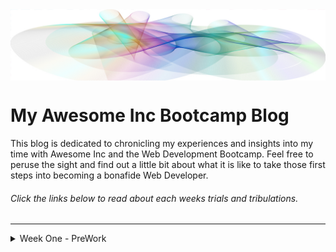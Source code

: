 <img align="center" src="https://github.com/sflittrell/sflittrell.github.io/blob/dev/img/BlogHeader.jpg">

# My Awesome Inc Bootcamp Blog

This blog is dedicated to chronicling my experiences and insights into my time with Awesome Inc and the Web Development Bootcamp. Feel free to peruse the sight and find out a little bit about what it is like to take those first steps into becoming a bonafide Web Developer.
###### *Click the links below to read about each weeks trials and tribulations.*

---

<details><summary>Week One - PreWork</summary>

<hr>
Whew! What a week. I had expected to be challenged but I wasn’t prepared for this. There is so much information coming at you from all sides it can be overwhelming. I have to admit, I got sucked down a hole once or twice, surfacing 5 hours later after finding myself clicking that next link that would finally tell me the etymological origins of of the ~ in coding languages. It’s a trap I tell you! Anyway, it has been challenging but rewarding as well.

<br><img align="right" width="200" height="140" src="https://github.com/sflittrell/sflittrell.github.io/blob/dev/img/FrustrationImage.jpg?raw=true"> One of the first things all of us here in the Bootcamp truly experienced was the philosophy of *fail fast, fail often, fail forward*. This first week was filled with quite a few stumbles and failures. Working with Git in terminal was one such example. It seemed like an insurmountable tangle of confusion. All the commands, pushing and pulling, incorporating VS Code, talking with Github. Blah! It made my head hurt.<br>

At first I saw Git as a program that we would be using to create projects, but then I had an epiphany! Git was a simple, iterative file system not some mysterious, all powerful programing behemoth. All it did was store and keep track of changes you make to files and folders, changes made **using other tools**. Git wasn’t the tool itself! Once I realized that, everything started to come together. Little concepts and ideas started to fall into place and the real work of learning could begin. Not to say everything was peaches and cream. There were still some stumbling blocks here and there, but they didn’t feel insurmountable. I had the confidence to move forward because I had failed and overcome.<br>

This first week has been a challenge but also fun. Does that make me a masochist? Who knows. Let's jump off that cliff together. Until next week.

![Falling of Cliff](https://media.giphy.com/media/kPxPY02zEIuGs/giphy.gif)